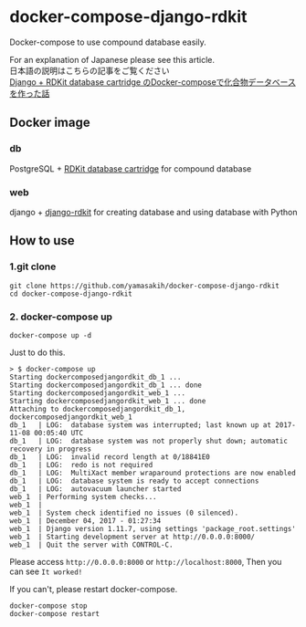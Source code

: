 # docker-compose-django-rdkit
Docker-compose to use compound database easily.

For an explanation of Japanese please see this article.  
日本語の説明はこちらの記事をご覧ください  
[Django + RDKit database cartridge のDocker-composeで化合物データベースを作った話](https://qiita.com/yamasakih/items/58b3ef5eae6bfcd7fcf5)


## Docker image
### db
PostgreSQL + [RDKit database cartridge](http://www.rdkit.org/docs/Cartridge.html) for compound database

### web
django + [django-rdkit](https://github.com/rdkit/django-rdkit) for creating database and using database with Python

## How to use

### 1.git clone
```
git clone https://github.com/yamasakih/docker-compose-django-rdkit
cd docker-compose-django-rdkit
```

### 2. docker-compose up
```
docker-compose up -d
```

Just to do this.

```
> $ docker-compose up
Starting dockercomposedjangordkit_db_1 ... 
Starting dockercomposedjangordkit_db_1 ... done
Starting dockercomposedjangordkit_web_1 ... 
Starting dockercomposedjangordkit_web_1 ... done
Attaching to dockercomposedjangordkit_db_1, dockercomposedjangordkit_web_1
db_1   | LOG:  database system was interrupted; last known up at 2017-11-08 00:05:40 UTC
db_1   | LOG:  database system was not properly shut down; automatic recovery in progress
db_1   | LOG:  invalid record length at 0/18841E0
db_1   | LOG:  redo is not required
db_1   | LOG:  MultiXact member wraparound protections are now enabled
db_1   | LOG:  database system is ready to accept connections
db_1   | LOG:  autovacuum launcher started
web_1  | Performing system checks...
web_1  | 
web_1  | System check identified no issues (0 silenced).
web_1  | December 04, 2017 - 01:27:34
web_1  | Django version 1.11.7, using settings 'package_root.settings'
web_1  | Starting development server at http://0.0.0.0:8000/
web_1  | Quit the server with CONTROL-C.
```

Please access `http://0.0.0.0:8000` or `http://localhost:8000`, 
Then you can see `It worked!`

If you can't, please restart docker-compose.

```
docker-compose stop
docker-compose restart
```
